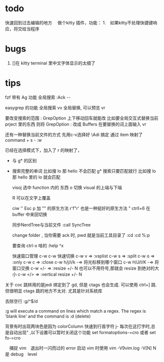 # todo                            
快速回到过去编辑的地方　
做个kitty 插件，功能：
    1.　如果kitty不处理快捷键响应，将交给当程序

# bugs
1. []在 kitty terminal 里中文字体显示的太细了
# tips                            
fzf 带有 Ag 功能
全局搜索
:Ack <Keyword> --<filetype>

easygrep 的功能
全局搜索
<leader> vv
全局替换, 可以预览
<leader> vr      

要改变搜索的范围
: GrepOption  上下移动回车就能改
比如要全局交互式替换当前 prject 里的东西
则将 GrepOption : 改成 Buffers
在要替换的词上面输入 <space>vr

还有一种替换当前文件的方式
先用c-v选择好 \\Adi 搞定
通过 item 映射了  command + s   -   :w

已经在选择模式下，加入了 <leader>r 的映射了，

   * 与 g* 的区别
   * 搜索完整的单词     比如搜 lo 那 hello 不会匹配
       g* 搜索只要匹配就行  比如搜 lo 那 hello 里的 lo 就会匹配

       visoj 选中 function 内的 东西
       o 切换 visual 的上端与下端

       R 可以在文字上覆盖

       ciw '' Esc p 加 "" 的原生方法
       r'f"r' 也是一种挺好的原生方法
       " ctrll+6 在 buffer 中来回切换

       同步NerdTree与当前文件
       :call SyncTree

       change folder , 当你需要 ack 时, pwd 就是当前工具目录了
       :cd <folder>
       :cd %:p

       要查询 ctrl-x 啥的
       :help ^x

       快速窗口管理
       c-w c-w 快速切换
       c-w v    =>  :vsplist
       c-w s    =>  :split
       c-w o    =>  :only
       c-w c    =>  :close
       c-w h/j/i/k   -=> 将光标移到哪个窗口
       c-w H/J/I/K   -=> 将窗口交换
       c-w +/-  =>  :resize +/-  N  也可以不用符号,那就会 resize 到绝对的大小
       c-w </>  =>  :vertical resize +/- N


关于 coc
跳转用的是jedi 绑定到了 gd, 但是 ctags 也会生成. 可以使用 ctrl+] 跳.
但很明显 ctags 跳的地方不太对. 尤其是针对系统库


去除空行
:g/^$/d

:g will execute a command on lines which match a regex. The regex is 'blank line' and the command is :d (delete)

背景有时出现两块色是因为 colorColumn
快速到行首字符  j-
每次在这打字时,总是自动出现" ,以下设置可以暂时关闭这个功能
set formatoptions-=cro     或者 set fo-=cro


　捕捉 vim　退出时一闪而过的 error
启动 vim 时使用 vim -V9vim.log
-V[N] N 是 debug　level

